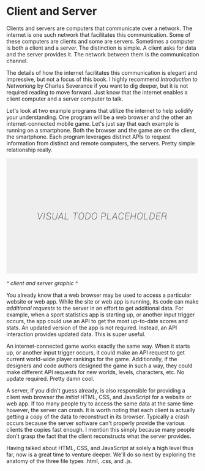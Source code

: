 # Client and Server

Clients and servers are computers that communicate over a network. The internet is one such network that facilitates this communication. Some of these computers are clients and some are servers. Sometimes a computer is both a client and a server. The distinction is simple. A client asks for data and the server provides it. The network between them is the communication channel.

The details of how the internet facilitates this communication is elegant and impressive, but not a focus of this book. I highly recommend *Introduction to Networking* by Charles Severance if you want to dig deeper, but it is not required reading to move forward. Just know that the internet enables a client computer and a server computer to talk.

Let's look at two example programs that utilize the internet to help solidify your understanding. One program will be a web browser and the other an internet-connected mobile game. Let's just say that each example is running on a smartphone. Both the browser and the game are on the client, the smartphone. Each program leverages distinct APIs to request information from distinct and remote computers, the servers. Pretty simple relationship really.

![alt text](../assets/visual-todo-placeholder.jpg "Client and Server")

*^ client and server graphic ^*

You already know that a web browser may be used to access a particular website or web app. While the site or web app is running, its code can make *additional requests* to the server in an effort to get additional data. For example, when a sport statistics app is starting up, or another input trigger occurs, the app could use an API to get the most up-to-date scores and stats. An updated version of the app is not required. Instead, an API interaction provides updated data. This is super useful.

An internet-connected game works exactly the same way. When it starts up, or another input trigger occurs, it could make an API request to get current world-wide player rankings for the game. Additionally, if the designers and code authors designed the game in such a way, they could make different API requests for new worlds, levels, characters, etc. No update required. Pretty damn cool.

A server, if you didn't guess already, is also responsible for providing a client web browser the *initial* HTML, CSS, and JavaScript for a website or web app. If too many people try to access the same data at the same time however, the server can crash. It is worth noting that each client is actually getting a copy of the data to reconstruct in its browser. Typically a crash occurs because the server software can't properly provide the various clients the copies fast enough. I mention this simply because many people don't grasp the fact that the client reconstructs what the server provides.

Having talked about HTML, CSS, and JavaScript at solely a high level thus far, now is a great time to venture deeper. We'll do so next by exploring the anatomy of the three file types .html, .css, and .js.
